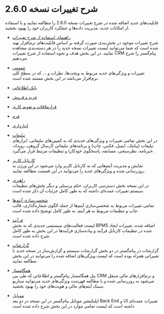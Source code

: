 
# شرح تغییرات نسخه 2.6.0


قابلیت‌های جدید اضافه شده در شرح تغییرات نسخه 2.6.0 را مطالعه نمایید و با استفاده از امکانات جدید، مدیریت داده‌ها و عملکرد کاربران خود را بهبود بخشید. 

- [راهنمای استفاده از شرح تغییرات](https://github.com/1stco/PayamGostarDocs/blob/master/releasenote/2.6.0/HowToUseReleasenote/HowToUseReleasenote.md)   
    شرح تغییرات موجود در بخش‌بندی صورت گرفته بر اساس قابلیت‌های نرم‌افزار تهیه شده است که شما می‌توانید لیست تغییرات نسخه جدید را در هر دسته‌بندی مشاهده نمایید. در این بخش هدف و نحوه استفاده از شرح تغییرات CRM پیام‌گستر را شرح می‌دهیم.

- [عمومی](https://github.com/1stco/PayamGostarDocs/blob/master/releasenote/2.6.0/General%20features.md)    
    تغییرات و ویژگی‌های جدید مربوط به ویجت‌ها، نظرات و ... که در سطح کلی نرم‌افزار می‌باشد در این بخش مستند شده است.

- [بانک اطلاعاتی](https://github.com/1stco/PayamGostarDocs/blob/master/releasenote/2.6.0/InformationBank.md)

- [خرید و فروش](https://github.com/1stco/PayamGostarDocs/blob/master/releasenote/2.6.0/BuySalesWarehouse/BuySalesWarehouse.md)

- [قرارملاقات و تقویم کاری](https://github.com/1stco/PayamGostarDocs/blob/master/releasenote/2.6.0/apointment.md)

- [فرم](https://github.com/1stco/PayamGostarDocs/blob/master/releasenote/2.6.0/Forms.md)

- [انبارداری](https://help.payamgostar.com/docs/Releasenotes/%D8%A7%D9%86%D8%A8%D8%A7%D8%B1%D8%AF%D8%A7%D8%B1%DB%8C_di1e4f104e-f8ec-4eee-959e-dd1efab0338e)

- [تبلیغات](https://github.com/1stco/PayamGostarDocs/blob/master/releasenote/2.6.0/Advertising.md)    
    در این بخش تمامی تغییرات و ویژگی‌های جدیدی که به کمپین‌های تبلیغاتی، ابزارهای تبلیغات (پیامک، ایمیل، فکس، چاپ) و برنامه‌های تبلیغاتی (ارسال گروهی، رویداد، خبرنامه، نظرسنجی، مسابقه، پاسخگوی خودکار) و تنظیمات مرتبط قرار می‌گیرد.

- [کارتابل کاربر](https://github.com/1stco/PayamGostarDocs/blob/master/releasenote/2.6.0/usercartable/usercartable.md)    
    نمایش و مدیریت آیتم‌هایی که به کارتابل کاربر وارد می‌شود در این ورژن به روزرسانی شده و ویژگی‌های جدید را می‌توانید در این قسمت مطالعه نمایید.

- [راهبری](https://github.com/1stco/PayamGostarDocs/blob/master/releasenote/2.6.0/Leadership/Leadership.md)    
    در این نسخه بخش دسترسی کاربران، حکم پرسنلی و دیگر بخش‌های تنظیمات سیستم تغییرات عمده‌ای داشته که به طور کامل جزئیات آن ذکر شده است.

- [شخصی‌سازی آیتم‌ها](https://github.com/1stco/PayamGostarDocs/blob/master/releasenote/2.6.0/CustomizeItems/CustomizeItems.md)    
    تمامی تغییرات مربوط به شخصی‌سازی آیتم‌ها از جمله الگوی شماره‌گذاری، قالب چاپ و تنظیمات مربوط به هر آیتم، به طور کامل توضیح داده شده است.

- [فرآیند](https://github.com/1stco/PayamGostarDocs/blob/master/releasenote/2.6.0/BPM.md)    
    لیست فعالیت‌های سیستمی جدیدی که به بخش BPMS اضافه شده، تغییرات ایجاد شده در تنظیمات کارتابل فرآیند و پیاده‌سازی فرآیندها در این بخش به طور کامل شرح داده شده است.

- [گزارشات](https://github.com/1stco/PayamGostarDocs/blob/master/releasenote/2.6.0/Reports/Reports.md)    
    گزارشات در پیام‌گستر در دو بخش گزارشات سیستم و گزارش‌ساز در نسخه جدید با تغییراتی همراه بوده است که لیست ویژگی‌های اضافه شده را می‌توانید در این بخش مطالعه نمایید.

- [همگامساز](https://github.com/1stco/PayamGostarDocs/blob/master/releasenote/2.6.0/Sync.md)    
    پنل همگامساز پیام‌گستر و اطلاعاتی که طی بین CRM و نرم‌افزارهای مالی منتقل می‌شود به روزرسانی شده و با مطالعه فهرست ویژگی‌های جدید می‌توانید سناریو سینک آیتم‌های مالی و هویت‌های خود را بهبود بخشید.

- [موبایل](https://github.com/1stco/PayamGostarDocs/blob/master/releasenote/2.6.0/MobileApp.md)    
    اپلیکیشن موبایل پیام‌گستر در این نسخه در دو بعد Back End و UI تغییرات عمده‌ای داشته است که لیست تمامی موارد در این بخش شرح داده شده است.
